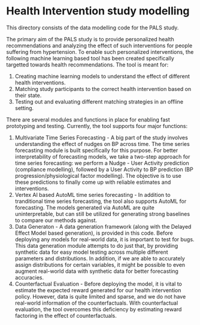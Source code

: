 # Health Intervention study modelling
This directory consists of the data modelling code for the PALS study. 

The primary aim of the PALS study is to provide personalized health recommendations and analyzing the effect of such interventions for people suffering from hypertension. To enable such personalized interventions, the following machine learning based tool has been created specifically targetted towards health recommendations. The tool is meant for:

1. Creating machine learning models to understand the effect of different health interventions.
2. Matching study participants to the correct health intervention based on their state.
3. Testing out and evaluating different matching strategies in an offline setting.

There are several modules and functions in place for enabling fast prototyping and testing. Currently, the tool supports four major functions:
1. Multivariate Time Series Forecasting - A big part of the study involves understanding the effect of nudges on BP across time. The time series forecasting module is built specifically for this purpose. For better interpretability of forecasting models, we take a two-step approach for time series forecasting: we perform a Nudge - User Activity prediction (compliance modelling), followed by a User Activity to BP prediction (BP progression/physiological factor modelling). The objective is to use these predictions to finally come up with reliable estimates and interventions.
2. Vertex AI based AutoML time series forecasting - In addition to tranditional time series forecasting, the tool also supports AutoML for forecasting. The models generated via AutoML are quite uninterpretable, but can still be utilized for generating strong baselines to compare our methods against. 
3. Data Generaton - A data generation framework (along with the Delayed Effect Model based generation), is provided in this code. Before deploying any models for real-world data, it is important to test for bugs. This data generation module attempts to do just that, by providing synthetic data for easy model testing across multiple different parameters and distributions. In addition, if we are able to accurately assign distributions for certain variables, it might be possible to even augment real-world data with synthetic data for better forecasting accuracies.
4. Counterfactual Evaluation - Before deploying the model, it is vital to estimate the expected reward generated for our health intervention policy. However, data is quite limited and sparse, and we do not have real-world information of the counterfactuals. With counterfactual evaluation, the tool overcomes this deficiency by estimating reward factoring in the effect of counterfactuals.